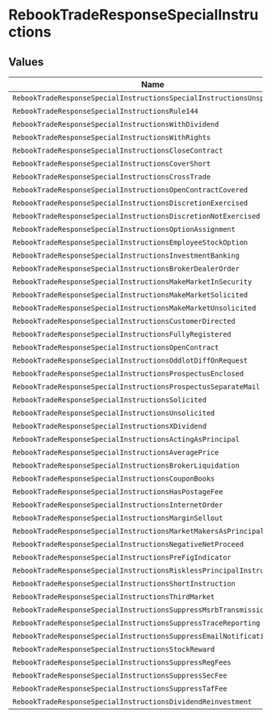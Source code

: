 # RebookTradeResponseSpecialInstructions


## Values

| Name                                                                   | Value                                                                  |
| ---------------------------------------------------------------------- | ---------------------------------------------------------------------- |
| `RebookTradeResponseSpecialInstructionsSpecialInstructionsUnspecified` | SPECIAL_INSTRUCTIONS_UNSPECIFIED                                       |
| `RebookTradeResponseSpecialInstructionsRule144`                        | RULE_144                                                               |
| `RebookTradeResponseSpecialInstructionsWithDividend`                   | WITH_DIVIDEND                                                          |
| `RebookTradeResponseSpecialInstructionsWithRights`                     | WITH_RIGHTS                                                            |
| `RebookTradeResponseSpecialInstructionsCloseContract`                  | CLOSE_CONTRACT                                                         |
| `RebookTradeResponseSpecialInstructionsCoverShort`                     | COVER_SHORT                                                            |
| `RebookTradeResponseSpecialInstructionsCrossTrade`                     | CROSS_TRADE                                                            |
| `RebookTradeResponseSpecialInstructionsOpenContractCovered`            | OPEN_CONTRACT_COVERED                                                  |
| `RebookTradeResponseSpecialInstructionsDiscretionExercised`            | DISCRETION_EXERCISED                                                   |
| `RebookTradeResponseSpecialInstructionsDiscretionNotExercised`         | DISCRETION_NOT_EXERCISED                                               |
| `RebookTradeResponseSpecialInstructionsOptionAssignment`               | OPTION_ASSIGNMENT                                                      |
| `RebookTradeResponseSpecialInstructionsEmployeeStockOption`            | EMPLOYEE_STOCK_OPTION                                                  |
| `RebookTradeResponseSpecialInstructionsInvestmentBanking`              | INVESTMENT_BANKING                                                     |
| `RebookTradeResponseSpecialInstructionsBrokerDealerOrder`              | BROKER_DEALER_ORDER                                                    |
| `RebookTradeResponseSpecialInstructionsMakeMarketInSecurity`           | MAKE_MARKET_IN_SECURITY                                                |
| `RebookTradeResponseSpecialInstructionsMakeMarketSolicited`            | MAKE_MARKET_SOLICITED                                                  |
| `RebookTradeResponseSpecialInstructionsMakeMarketUnsolicited`          | MAKE_MARKET_UNSOLICITED                                                |
| `RebookTradeResponseSpecialInstructionsCustomerDirected`               | CUSTOMER_DIRECTED                                                      |
| `RebookTradeResponseSpecialInstructionsFullyRegistered`                | FULLY_REGISTERED                                                       |
| `RebookTradeResponseSpecialInstructionsOpenContract`                   | OPEN_CONTRACT                                                          |
| `RebookTradeResponseSpecialInstructionsOddlotDiffOnRequest`            | ODDLOT_DIFF_ON_REQUEST                                                 |
| `RebookTradeResponseSpecialInstructionsProspectusEnclosed`             | PROSPECTUS_ENCLOSED                                                    |
| `RebookTradeResponseSpecialInstructionsProspectusSeparateMail`         | PROSPECTUS_SEPARATE_MAIL                                               |
| `RebookTradeResponseSpecialInstructionsSolicited`                      | SOLICITED                                                              |
| `RebookTradeResponseSpecialInstructionsUnsolicited`                    | UNSOLICITED                                                            |
| `RebookTradeResponseSpecialInstructionsXDividend`                      | X_DIVIDEND                                                             |
| `RebookTradeResponseSpecialInstructionsActingAsPrincipal`              | ACTING_AS_PRINCIPAL                                                    |
| `RebookTradeResponseSpecialInstructionsAveragePrice`                   | AVERAGE_PRICE                                                          |
| `RebookTradeResponseSpecialInstructionsBrokerLiquidation`              | BROKER_LIQUIDATION                                                     |
| `RebookTradeResponseSpecialInstructionsCouponBooks`                    | COUPON_BOOKS                                                           |
| `RebookTradeResponseSpecialInstructionsHasPostageFee`                  | HAS_POSTAGE_FEE                                                        |
| `RebookTradeResponseSpecialInstructionsInternetOrder`                  | INTERNET_ORDER                                                         |
| `RebookTradeResponseSpecialInstructionsMarginSellout`                  | MARGIN_SELLOUT                                                         |
| `RebookTradeResponseSpecialInstructionsMarketMakersAsPrincipal`        | MARKET_MAKERS_AS_PRINCIPAL                                             |
| `RebookTradeResponseSpecialInstructionsNegativeNetProceed`             | NEGATIVE_NET_PROCEED                                                   |
| `RebookTradeResponseSpecialInstructionsPreFigIndicator`                | PRE_FIG_INDICATOR                                                      |
| `RebookTradeResponseSpecialInstructionsRisklessPrincipalInstruction`   | RISKLESS_PRINCIPAL_INSTRUCTION                                         |
| `RebookTradeResponseSpecialInstructionsShortInstruction`               | SHORT_INSTRUCTION                                                      |
| `RebookTradeResponseSpecialInstructionsThirdMarket`                    | THIRD_MARKET                                                           |
| `RebookTradeResponseSpecialInstructionsSuppressMsrbTransmission`       | SUPPRESS_MSRB_TRANSMISSION                                             |
| `RebookTradeResponseSpecialInstructionsSuppressTraceReporting`         | SUPPRESS_TRACE_REPORTING                                               |
| `RebookTradeResponseSpecialInstructionsSuppressEmailNotification`      | SUPPRESS_EMAIL_NOTIFICATION                                            |
| `RebookTradeResponseSpecialInstructionsStockReward`                    | STOCK_REWARD                                                           |
| `RebookTradeResponseSpecialInstructionsSuppressRegFees`                | SUPPRESS_REG_FEES                                                      |
| `RebookTradeResponseSpecialInstructionsSuppressSecFee`                 | SUPPRESS_SEC_FEE                                                       |
| `RebookTradeResponseSpecialInstructionsSuppressTafFee`                 | SUPPRESS_TAF_FEE                                                       |
| `RebookTradeResponseSpecialInstructionsDividendReinvestment`           | DIVIDEND_REINVESTMENT                                                  |